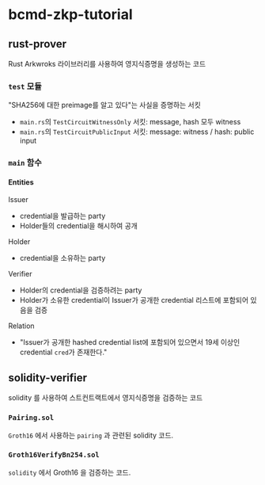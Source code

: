 # bcmd-zkp-tutorial

## rust-prover

Rust Arkwroks 라이브러리를 사용하여 영지식증명을 생성하는 코드

### `test` 모듈

"SHA256에 대한 preimage를 알고 있다"는 사실을 증명하는 서킷

- `main.rs`의 `TestCircuitWitnessOnly` 서킷: message, hash 모두 witness
- `main.rs`의 `TestCircuitPublicInput` 서킷: message: witness / hash: public input

### `main` 함수

#### Entities

Issuer

- credential을 발급하는 party
- Holder들의 credential을 해시하여 공개

Holder

- credential을 소유하는 party

Verifier

- Holder의 credential을 검증하려는 party
- Holder가 소유한 credential이 Issuer가 공개한 credential 리스트에 포함되어 있음을 검증

Relation

- "Issuer가 공개한 hashed credential list에 포함되어 있으면서 19세 이상인 credential `cred`가 존재한다."

## solidity-verifier

solidity 를 사용하여 스트컨트랙트에서 영지식증명을 검증하는 코드

### `Pairing.sol`

`Groth16` 에서 사용하는 `pairing` 과 관련된 solidity 코드.

### `Groth16VerifyBn254.sol`

`solidity` 에서 Groth16 을 검증하는 코드.
